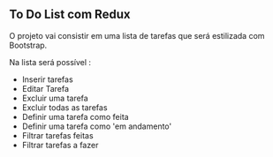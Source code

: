 ## To Do List com Redux 

O projeto vai consistir em uma lista de tarefas que será estilizada com Bootstrap.

Na lista será possível : 

*  Inserir tarefas 
*  Editar Tarefa 
*  Excluir uma tarefa
*  Excluir todas as tarefas
*  Definir uma tarefa como feita 
*  Definir uma tarefa como 'em andamento' 
*  Filtrar tarefas feitas 
*  Filtrar tarefas a fazer 




